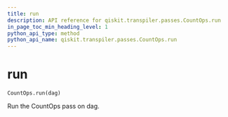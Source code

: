 ```yaml
---
title: run
description: API reference for qiskit.transpiler.passes.CountOps.run
in_page_toc_min_heading_level: 1
python_api_type: method
python_api_name: qiskit.transpiler.passes.CountOps.run
---
```


# run

<span id="qiskit.transpiler.passes.CountOps.run" />

`CountOps.run(dag)`

Run the CountOps pass on dag.

